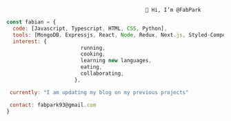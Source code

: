                                                  👋 Hi, I’m @FabPark

<!---
FabPark/FabPark is a ✨ special ✨ repository because its `README.md` (this file) appears on your GitHub profile.
You can click the Preview link to take a look at your changes.
--->

```javascript
const fabian = {
  code: [Javascript, Typescript, HTML, CSS, Python],
  tools: [MongoDB, Expressjs, React, Node, Redux, Next.js, Styled-Components],
  interest: {
                        running,
                        cooking,
                        learning new languages,
                        eating,
                        collaborating,
                      },

 currently: "I am updating my blog on my previous projects"

 contact: fabpark93@gmail.com  
}
```

